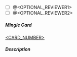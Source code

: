 - [ ] @<OPTIONAL_REVIEWER1>
- [ ] @<OPTIONAL_REVIEWER2>

##### Mingle Card
[<CARD_NUMBER>](https://eiwork.mingle.thoughtworks.com/projects/eb_ad_app/cards/<CARD_NUMBER>)

##### Description

